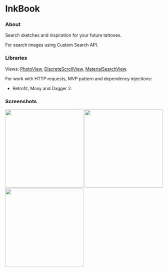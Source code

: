 # InkBook

### About
Search sketches and inspiration for your future tattooes.

For search images using Custom Search API.

### Libraries
Views:
[PhotoView](https://github.com/chrisbanes/PhotoView),
[DiscreteScrollView](https://github.com/yarolegovich/DiscreteScrollView),
[MaterialSearchView](https://github.com/MiguelCatalan/MaterialSearchView).


For work with HTTP requests, MVP pattern and dependency injections:<br />
* Retrofit, Moxy and Dagger 2.


### Screenshots
<p float="left">
  <img src="https://lh3.googleusercontent.com/uNpjtAdKyu_J8b_2G7AZnbZ0B7uK-uY0vYCFEu_3TPVhGjwGP3umFd4C49gyYa3zh4tE=w2560-h1156-rw" width="250" />
  <img src="https://lh3.googleusercontent.com/bkLcoEYjsfucSSbLb02NNTl_pwKZpuSRXzJmQgLqwR_uNfJ4vK-O-qgCZcCG0c_kYw=w2560-h1156-rw" width="250" /> 
  <img src="https://lh3.googleusercontent.com/zJa5KTa0qmcDcjmytM49GfPOn1NtRm3cHmT5lac63c8fv0XdFQC68fVhBwpv0QQmPAM=w2560-h1156-rw" width="250" />
</p>
